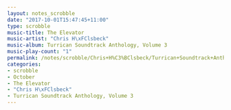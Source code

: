 ```yaml
---
layout: notes_scrobble
date: "2017-10-01T15:47:45+11:00"
type: scrobble
music-title: The Elevator
music-artist: "Chris H\xFClsbeck"
music-album: Turrican Soundtrack Anthology, Volume 3
music-play-count: "1"
permalink: /notes/scrobble/Chris+H%C3%BClsbeck/Turrican+Soundtrack+Anthology%2C+Volume+3/966386e41716e34f81af489b8d7c15720d5d862e.html
categories:
- scrobble
- October
- The Elevator
- "Chris H\xFClsbeck"
- Turrican Soundtrack Anthology, Volume 3
---
```


